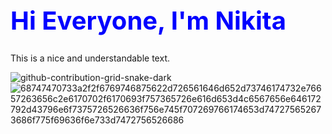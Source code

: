<h1 style="color:blue; font-size:40px;" id="main-text">Hi Everyone, I'm Nikita</h1>
<p>This is a nice and understandable text.</p>

![github-contribution-grid-snake-dark](https://github.com/nikilodiym/nikilodiym/assets/134860909/4c1edc95-6b08-45f3-9124-e34a66da9838)
![68747470733a2f2f6769746875622d726561646d652d73746174732e76657263656c2e6170702f6170693f757365726e616d653d4c6567656e646172792d43796e6f7375726526636f756e745f707269766174653d747275652673686f775f69636f6e733d7472756526686](https://github.com/nikilodiym/nikilodiym/assets/134860909/288441fa-23df-4b70-a117-91641472a2cb)
